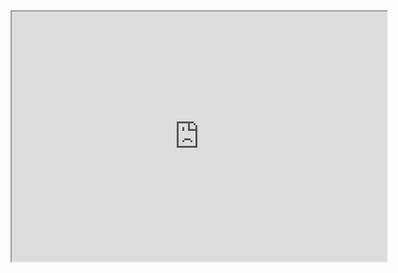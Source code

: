 <!-- 
.. title: Tacos und Limetten
.. slug: tacos-und-limetten
.. date: 2016-07-06 10:25:37 UTC-05:00
.. tags: draft
.. category: 
.. link: 
.. description: 
.. type: text
.. previewimage: images/tacosundlimetten-logo.png
-->


<iframe src="http://tacosundlimetten.de/01-der-einzige-punk-im-ort/?standalonePlayer" align="middle" width="600" height="400"></iframe>